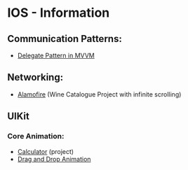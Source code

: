 # IOS - Information


## Communication Patterns:

* [Delegate Pattern in MVVM](https://github.com/mertziya/IOS-Information/tree/main/ProtocolsInMVVM-main)



## Networking:

* [Alamofire](https://github.com/mertziya/IOS-Information/tree/main/WineCatalagoue) (Wine Catalogue Project with infinite scrolling)



## UIKit

### Core Animation:
* [Calculator](https://github.com/mertziya/IOS-Information/tree/main/CalculatorWithHistory) (project)
* [Drag and Drop Animation](https://github.com/mertziya/IOS-Information/tree/main/DragAndDrop)
